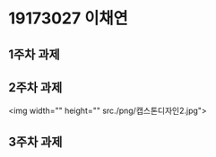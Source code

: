 # 19173027 이채연

## 1주차 과제

## 2주차 과제
 <img width="" height="" src./png/캡스톤디자인2.jpg"></img>
## 3주차 과제
